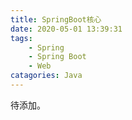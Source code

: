 ```yaml
---
title: SpringBoot核心
date: 2020-05-01 13:39:31
tags: 
    - Spring
    - Spring Boot 
    - Web
catagories: Java
---
```


待添加。


